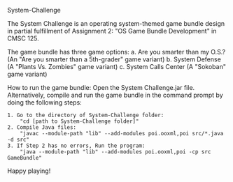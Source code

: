 System-Challenge

The System Challenge is an operating system-themed game bundle design in partial fulfillment of Assignment 2: "OS Game Bundle Development" in CMSC 125.

The game bundle has three game options:
    a. Are you smarter than my O.S.? (An "Are you smarter than a 5th-grader" game variant)
    b. System Defense (A "Plants Vs. Zombies" game variant)
    c. System Calls Center (A "Sokoban" game variant)

How to run the game bundle: Open the System Challenge.jar file.
Alternatively, compile and run the game bundle in the command prompt by doing the following steps:

    1. Go to the directory of System-Challenge folder:
        "cd [path to System-Challenge folder]"
    2. Compile Java files:
        "javac --module-path "lib" --add-modules poi.ooxml,poi src/*.java -d src"
    3. If Step 2 has no errors, Run the program: 
        "java --module-path "lib" --add-modules poi.ooxml,poi -cp src GameBundle"

Happy playing!
